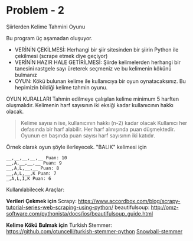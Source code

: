 # Problem - 2

Şiirlerden Kelime Tahmini Oyunu

Bu program üç aşamadan oluşuyor.

- VERİNİN ÇEKİLMESİ: Herhangi bir şiir sitesinden bir şiirin Python ile çekilmesi (scrape etmek diye geçiyor)
- VERİNİN HAZIR HALE GETİRİLMESİ: Şiirde kelimelerden herhangi bir tanesini rastgele sayı üreterek seçmeniz ve bu kelimenin kökünü bulmanız
- OYUN: Kökü bulunan kelime ile kullanıcıya bir oyun oynatacaksınız. Bu hepimizin bildiği kelime tahmin oyunu.

OYUN KURALLARI
Tahmin edilmeye çalışılan kelime minimum 5 harften oluşmalıdır.
Kelimenin harf sayısının iki eksiği kadar kullanıcının hakkı olacak.

> Kelime sayısı n ise, kullanıcının hakkı (n-2) kadar olacak
> Kullanıcı her defasında bir harf alabilir.
> Her harf alınışında puan düşmektedir.
> Oyunun en başında puan sayısı harf sayısının iki katıdır.

Örnek olarak oyun şöyle ilerleyecek. "BALIK" kelimesi için

```
__,__,__,__,__ Puan: 10
__,A,__,__,__ Puan: 9
__,A,L,__,__ Puan: 8
__,A,L,__,K Puan: 7
_,A,L,I,K Puan: 6
```

Kullanılabilecek Araçlar:

**Verileri Çekmek için**
Scrapy: https://www.accordbox.com/blog/scrapy-tutorial-series-web-scraping-using-python/
beautifulsoup: http://omz-software.com/pythonista/docs/ios/beautifulsoup_guide.html

**Kelime Kökü Bulmak için**
Turkish Stemmer: https://github.com/otuncelli/turkish-stemmer-python
[Snowball-stemmer](https://medium.com/@aanilkayy/pythonda-snowball-stemmer-kullanılması-e91ed9be8e9e)